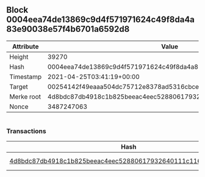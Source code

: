 ## Block 0004eea74de13869c9d4f571971624c49f8da4a83e90038e57f4b6701a6592d8

Attribute | Value
--- | ---
Height | 39270
Hash | 0004eea74de13869c9d4f571971624c49f8da4a83e90038e57f4b6701a6592d8
Timestamp | 2021-04-25T03:41:19+00:00
Target | 00254142f49eaaa504dc75712e8378ad5316cbcead634704b3734b6271167cc4
Merke root | 4d8bdc87db4918c1b825beeac4eec52880617932640111c116cabf4f8f0fbd4e
Nonce | 3487247063

```

```

### Transactions

Hash | Amount
--- | ---
[4d8bdc87db4918c1b825beeac4eec52880617932640111c116cabf4f8f0fbd4e](4d8bdc87db4918c1b825beeac4eec52880617932640111c116cabf4f8f0fbd4e.md) | 10.00000000 SKEPTI 
